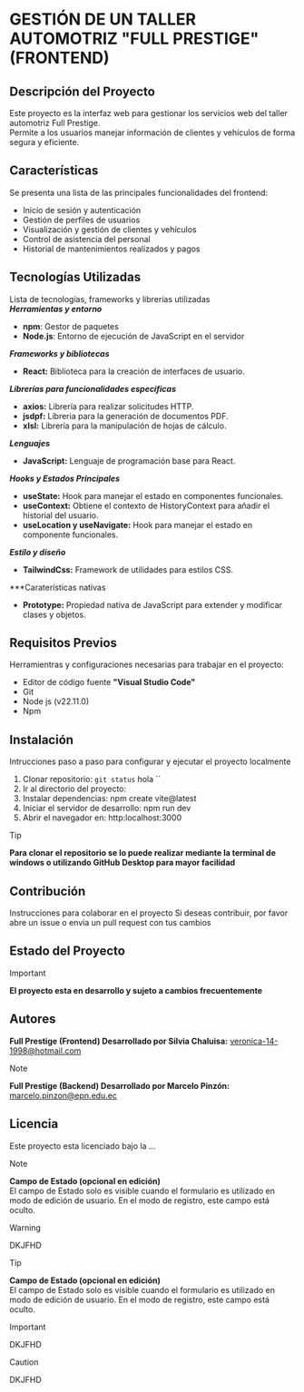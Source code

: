 # GESTIÓN DE UN TALLER AUTOMOTRIZ "FULL PRESTIGE" (FRONTEND) <br>

## Descripción del Proyecto <br>

Este proyecto es la interfaz web para gestionar los servicios web del taller automotriz Full Prestige. <br>
Permite a los usuarios manejar información de clientes y vehículos de forma segura y eficiente.<br>

## Características <br>
Se presenta una lista de las principales funcionalidades del frontend:
* Inicio de sesión y autenticación
* Gestión de perfiles de usuarios
* Visualización y gestión de clientes y vehículos
* Control de asistencia del personal
* Historial de mantenimientos realizados y pagos
  
## Tecnologías Utilizadas 
Lista de tecnologías, frameworks y librerías utilizadas<br>
***Herramientas y entorno***<br>
- **npm**: Gestor de paquetes
- **Node.js**: Entorno de ejecución de JavaScript en el servidor<br>

***Frameworks y bibliotecas***<br>
- **React:** Biblioteca para la creación de interfaces de usuario.<br>

***Librerías para funcionalidades específicas***<br>
- **axios:** Librería para realizar solicitudes HTTP.
- **jsdpf:** Líbreria para la generación de documentos PDF.
- **xlsl:** Librería para la manipulación de hojas de cálculo.

***Lenguajes***<br>
- **JavaScript:** Lenguaje de programación base para React.
  
***Hooks y Estados Principales***<br>
* **useState:** Hook para manejar el estado en componentes funcionales.
* **useContext:** Obtiene el contexto de HistoryContext para añadir el historial del usuario.
* **useLocation y useNavigate:** Hook para manejar el estado en componente funcionales.

***Estilo y diseño***<br>
- **TailwindCss:** Framework de utilidades para estilos CSS.

***Caraterísticas nativas
- **Prototype:** Propiedad nativa de JavaScript para extender y modificar clases y objetos.

  

    
## Requisitos Previos <br>
Herramientras y configuraciones necesarias para trabajar en el proyecto:
- Editor de código fuente **"Visual Studio Code"**
- Git
- Node js (v22.11.0)
- Npm
  
## Instalación <br>
Intrucciones paso a paso para configurar y ejecutar el proyecto localmente
1. Clonar repositorio: `git status`  hola ``
2. Ir al directorio del proyecto:
3. Instalar dependencias: npm create vite@latest
4. Iniciar el servidor de desarrollo: npm run dev
5. Abrir el navegador en: http:localhost:3000

> [!TIP]
> **Para clonar el repositorio se lo puede realizar mediante la terminal de windows o
> utilizando GitHub Desktop para mayor facilidad**<br>

## Contribución <br>
Instrucciones para colaborar en el proyecto
Si deseas contribuir, por favor abre un issue o envia un pull request con tus cambios

## Estado del Proyecto <br>
> [!IMPORTANT]
> **El proyecto esta en desarrollo y sujeto a cambios frecuentemente**<br>

## Autores <br>
**Full Prestige (Frontend) Desarrollado por Silvia Chaluisa:**  veronica-14-1998@hotmail.com
> [!NOTE]
> **Full Prestige (Backend) Desarrollado por Marcelo Pinzón:** marcelo.pinzon@epn.edu.ec

## Licencia <br>
Este proyecto esta licenciado bajo la ...






   
> [!NOTE]
> **Campo de Estado (opcional en edición)**<br>
> El campo de Estado solo es visible cuando el formulario es utilizado en modo de edición de usuario. En el modo de registro, este campo está oculto.

> [!WARNING]
> DKJFHD

> [!TIP]
> **Campo de Estado (opcional en edición)**<br>
> El campo de Estado solo es visible cuando el formulario es utilizado en modo de edición de usuario. En el modo de registro, este campo está oculto.

> [!IMPORTANT]
> DKJFHD

> [!CAUTION]
> DKJFHD




